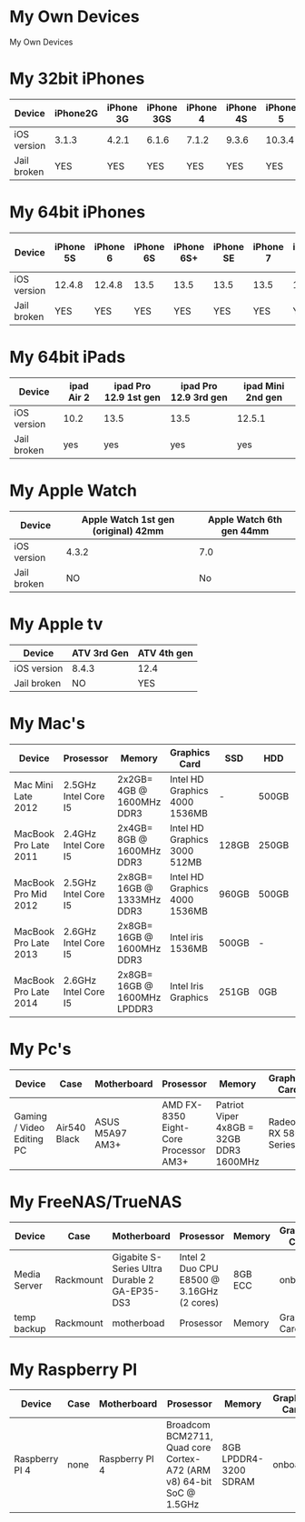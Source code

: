 # My Own Devices
My Own Devices

# My 32bit iPhones
| Device      | iPhone2G | iPhone 3G | iPhone 3GS| iPhone 4 | iPhone 4S | iPhone 5 | iPhone 5C | 
| ---------- | ---------- | ---------- | ---------- | ---------- | ---------- | ---------- |---------- |
| iOS version | 3.1.3 | 4.2.1 |6.1.6 | 7.1.2 | 9.3.6 | 10.3.4 | 10.3.3 | 
| Jail broken | YES | YES | YES | YES | YES | YES | YES |


# My 64bit iPhones
| Device | iPhone 5S | iPhone 6 | iPhone 6S | iPhone 6S+ | iPhone SE |iPhone 7 |iPhone 7+ | iPhone 8+ | iPhone 11 Pro Max |
| ---------- | ---------- | ---------- | ---------- | ---------- | ---------- | ---------- |---------- |---------- |---------- |
| iOS version | 12.4.8 | 12.4.8   | 13.5 |  13.5| 13.5 | 13.5 | 14.2 |13.5 |13.5 |
| Jail broken | YES    |  YES   |  YES |  YES |    YES |    YES |  YES | YES | YES |


# My 64bit iPads
| Device | ipad Air 2 | ipad Pro 12.9 1st gen | ipad Pro 12.9 3rd gen |ipad Mini 2nd gen |
| ---------- | ---------- | ---------- | ---------- |---------- | 
| iOS version | 10.2 | 13.5 | 13.5 | 12.5.1 |
| Jail broken | yes | yes | yes | yes | 


# My Apple Watch
| Device | Apple Watch 1st gen (original) 42mm | Apple Watch 6th gen 44mm |
| ---------- | ---------- | ---------- |
| iOS version | 4.3.2 |  7.0 |
| Jail broken | NO |  No |


# My Apple tv
| Device | ATV 3rd Gen | ATV 4th gen | 
| ---------- | ---------- | ---------- |  
| iOS version | 8.4.3 | 12.4 |  
| Jail broken | NO | YES |   


# My Mac's
| Device | Prosessor | Memory | Graphics Card | SSD | HDD | OS |
| ---------- | ---------- | ----------  | ---------- | ---------- | ---------- | ---------- |  
| Mac Mini Late 2012    | 2.5GHz Intel Core I5 | 2x2GB= 4GB @ 1600MHz DDR3    | Intel HD Graphics 4000 1536MB | - | 500GB | MacOS Catalina 10.15.7  |
| MacBook Pro Late 2011 | 2.4GHz Intel Core I5 | 2x4GB= 8GB @ 1600MHz DDR3    | Intel HD Graphics 3000 512MB | 128GB | 250GB | MacOS High Sierra 10.13.6  | 
| MacBook Pro Mid 2012  | 2.5GHz Intel Core I5 | 2x8GB= 16GB @ 1333MHz DDR3   | Intel HD Graphics 4000 1536MB | 960GB | 500GB | MacOS Catalina 10.15.7  |
| MacBook Pro Late 2013 | 2.6GHz Intel Core I5 | 2x8GB= 16GB @ 1600MHz DDR3   | Intel iris 1536MB | 500GB | - | macOS Big Sur 11.4 Beta (20F5046g) |
| MacBook Pro Late 2014 | 2.6GHz Intel Core I5 | 2x8GB= 16GB @ 1600MHz LPDDR3 | Intel Iris Graphics | 251GB | 0GB | MacOS ???????????  |

# My Pc's
| Device | Case | Motherboard  | Prosessor | Memory | Graphics Card | CPU Cooling | PSU | SSD | HDD | OS |
| ---------- | ---------- | ----------  | ---------- | ---------- | ---------- | ---------- | ---------- | ---------- | ---------- |---------- |
| Gaming / Video Editing PC  | Air540 Black | ASUS M5A97 AM3+ | AMD FX-8350 Eight-Core Processor AM3+| Patriot Viper 4x8GB = 32GB DDR3 1600MHz | Radeon RX 580 Series | CorseAir H80I V2 | PSU | SanDisk Ultra3D 500GB | WestenDigital 500GB Blue | Windows 10 Pro 64-bit |


# My FreeNAS/TrueNAS
| Device | Case | Motherboard  | Prosessor | Memory | Graphics Card | CPU Cooling | PSU | SSD | HDD | OS |
| ---------- | ---------- | ----------  | ---------- | ---------- | ---------- | ---------- | ---------- | ---------- | ---------- |---------- |
| Media Server | Rackmount | Gigabite S-Series Ultra Durable 2 GA-EP35-DS3  | Intel 2 Duo CPU E8500 @ 3.16GHz (2 cores) | 8GB ECC| onboard | Stock Cooler | PSU | 32GB USB | 10x4TB | TrueNAS-12.0-U3.1 |
| temp backup | Rackmount | motherboad  | Prosessor | Memory | Graphics Card |---------- | PSU | SSD | HDD | HDD |


# My Raspberry PI
| Device | Case | Motherboard  | Prosessor | Memory | Graphics Card | CPU Cooling | PSU | SSD | HDD | OS |
| ---------- | ---------- | ----------  | ---------- | ---------- | ---------- | ---------- | ---------- | ---------- | ---------- |---------- |
| Raspberry PI 4 | none | Raspberry PI 4  | Broadcom BCM2711, Quad core Cortex-A72 (ARM v8) 64-bit SoC @ 1.5GHz | 8GB LPDDR4-3200 SDRAM| onboard | Stock Cooler | PoE Hat | 16GB Micro SD | none |  |



